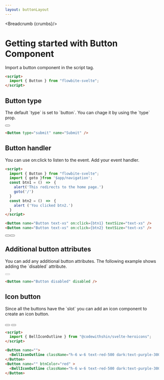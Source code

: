 ```yaml
---
layout: buttonLayout
---
```


<script>
  import { Button, Breadcrumb }from '$lib/index';
  import { BellIconOutline } from "@codewithshin/svelte-heroicons";
  import { goto }from '$app/navigation';
  const btn1 = ()=>{
    alert('This redirects to the home page.')
    goto('/')
  }
  const btn2 = ()=>{
    alert ('You clicked btn2.')
  }

  let crumbs = [
    {
      label:'Home',
      href:'/'
    },
    {
      label:'Buttons',
      href:'/buttons/'
    },
    {
      label:'Button setup',
      href:'/buttons/setup'
    },
  ]
</script>

<Breadcrumb {crumbs}/>

<h1 class="text-3xl w-full dark:text-white py-8">Getting started with Button Component</h1>

<p>Import a button component in the script tag.</p>

```html
<script>
  import { Button } from "flowbite-svelte";
</script>
```

<h2 class="text-2xl w-full text-gray-900 dark:text-white py-8">Button type</h2>

<p>The default `type` is set to `button`. You can chage it by using the `type` prop.</p>

<div class="rounded-xl w-full flex justify-center my-4 mx-auto bg-gradient-to-r bg-white dark:bg-gray-900 border border-gray-200 dark:border-gray-700 p-2 sm:p-6">
<Button type="submit" name="Submit" />
</div>

```html
<Button type="submit" name="Submit" />
```


<h2 class="text-2xl w-full text-gray-900 dark:text-white py-8">Button handler</h2>

<p>You can use on:click to listen to the event. Add your event handler.</p>

```html
<script>
  import { Button } from "flowbite-svelte";
  import { goto }from '$app/navigation';
  const btn1 = ()　=>　{
    alert('This redirects to the home page.')
    goto('/')
  }
  const btn2 = ()　=>　{
    alert ('You clicked btn2.')
  }
</script>

<Button name="Button text-xs" on:click={btn1} textSize="text-xs" />
<Button name="Button text-xs" on:click={btn2} textSize="text-xs" />
```

<div class="rounded-xl w-full flex justify-center my-4 mx-auto bg-gradient-to-r bg-white dark:bg-gray-900 border border-gray-200 dark:border-gray-700 p-2 sm:p-6">
<Button name="Button text-xs" on:click={btn1} textSize="text-xs" />
<Button name="Button text-xs" on:click={btn2} textSize="text-xs" />
</div>

<h2 class="text-2xl w-full text-gray-900 dark:text-white py-8">Additional button attributes</h2>

<p>You can add any additional button attributes. The following example shows adding the `disabled` attribute.</p>

<div class="rounded-xl w-full flex justify-center my-4 mx-auto bg-gradient-to-r bg-white dark:bg-gray-900 border border-gray-200 dark:border-gray-700 p-2 sm:p-6">
<Button name="Button disabled" disabled />
</div>

```html
<Button name="Button disabled" disabled />
```

<h2 class="text-2xl w-full text-gray-900 dark:text-white py-8">Icon button</h2>

<p>Since all the buttons have the `slot` you can add an icon component to create an icon button.</p>

<div class="rounded-xl w-full flex justify-center my-4 mx-auto bg-gradient-to-r bg-white dark:bg-gray-900 border border-gray-200 dark:border-gray-700 p-2 sm:p-6">
<Button name="">
  <BellIconOutline className="h-6 w-6 text-red-500 dark:text-purple-300" />
</Button>
<Button name="" btnColor="red" >
  <BellIconOutline className="h-6 w-6 text-red-500 dark:text-purple-300" />
</Button>
</div>

```html
<script>
  import { BellIconOutline } from "@codewithshin/svelte-heroicons";
</script>

<Button name="">
  <BellIconOutline className="h-6 w-6 text-red-500 dark:text-purple-300" />
</Button>
<Button name="" btnColor="red" >
  <BellIconOutline className="h-6 w-6 text-red-500 dark:text-purple-300" />
</Button>
```

